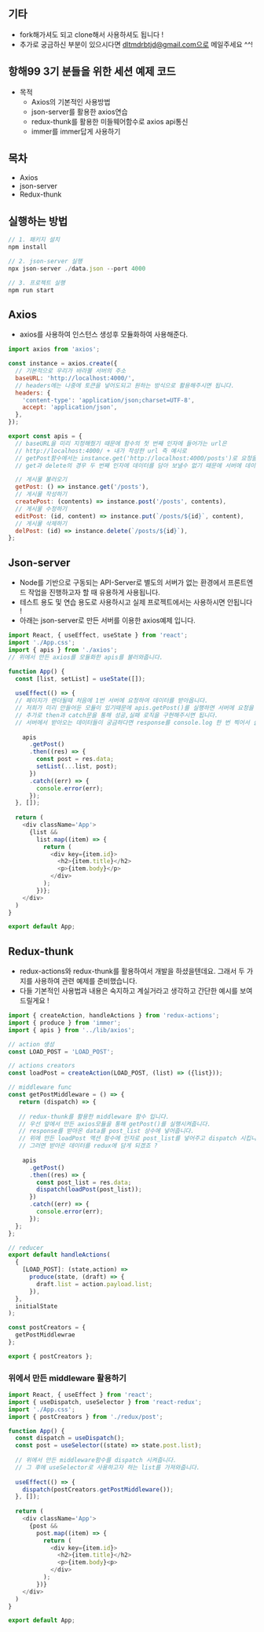 ## 기타
- fork해가셔도 되고 clone해서 사용하셔도 됩니다 !
- 추가로 궁금하신 부분이 있으시다면 dltmdrbtjd@gmail.com으로 메일주세요 ^^!

## 항해99 3기 분들을 위한 세션 예제 코드
- 목적
  - Axios의 기본적인 사용방법
  - json-server를 활용한 axios연습
  - redux-thunk를 활용한 미들웨어함수로 axios api통신
  - immer를 immer답게 사용하기

## 목차
- Axios
- json-server
- Redux-thunk

## 실행하는 방법
```javascript
// 1. 패키지 설치
npm install
```
```javascript
// 2. json-server 실행
npx json-server ./data.json --port 4000
```
```javascript
// 3. 프로젝트 실행
npm run start
```

## Axios
- axios를 사용하여 인스턴스 생성후 모듈화하여 사용해준다.
```javascript
import axios from 'axios';

const instance = axios.create({
  // 기본적으로 우리가 바라볼 서버의 주소
  baseURL: 'http://localhost:4000/',
  // headers에는 나중에 토큰을 넣어도되고 원하는 방식으로 활용해주시면 됩니다.
  headers: {
    'content-type': 'application/json;charset=UTF-8',
    accept: 'application/json',
  },
});

export const apis = {
  // baseURL을 미리 지정해줬기 때문에 함수의 첫 번째 인자에 들어가는 url은
  // http://localhost:4000/ + 내가 작성한 url 즉 예시로
  // getPost함수에서는 instance.get('http://localhost:4000/posts')로 요청을 보내게 됩니다.
  // get과 delete의 경우 두 번째 인자에 데이터를 담아 보낼수 없기 때문에 서버에 데이터를 보낼경우 쿼리를 이용하여 보내주도록 합니다.

  // 게시물 불러오기
  getPost: () => instance.get('/posts'),
  // 게시물 작성하기
  createPost: (contents) => instance.post('/posts', contents),
  // 게시물 수정하기
  editPost: (id, content) => instance.put(`/posts/${id}`, content),
  // 게시물 삭제하기
  delPost: (id) => instance.delete(`/posts/${id}`),
};
```

## Json-server
- Node를 기반으로 구동되는 API-Server로 별도의 서버가 없는 환경에서 프론트엔드 작업을 진행하고자 할 때 유용하게 사용됩니다.
- 테스트 용도 및 연습 용도로 사용하시고 실제 프로젝트에서는 사용하시면 안됩니다 !
- 아래는 json-server로 만든 서버를 이용한 axios예제 입니다.

```javascript
import React, { useEffect, useState } from 'react';
import './App.css';
import { apis } from './axios';
// 위에서 만든 axios를 모듈화한 apis를 불러와줍니다.

function App() {
  const [list, setList] = useState([]);
  
  useEffect(() => {
  // 페이지가 렌더될때 처음에 1번 서버에 요청하여 데이터를 받아옵니다.
  // 저희가 미리 만들어둔 모듈이 있기때문에 apis.getPost()를 실행하면 서버에 요청을 보내게 됩니다.
  // 추가로 then과 catch문을 통해 성공,실패 로직을 구현해주시면 됩니다.
  // 서버에서 받아오는 데이터들이 궁금하다면 response를 console.log 한 번 찍어서 살펴보세요 !
  
    apis
      .getPost()
      .then((res) => {
        const post = res.data;
        setList(...list, post);
      })
      .catch((err) => {
        console.error(err);
      });
  }, []);
  
  return (
    <div className='App'>
      {list &&
        list.map((item) => {
          return (
            <div key={item.id}>
              <h2>{item.title}</h2>
              <p>{item.body}</p>
            </div>
          );
        })};
    </div>
  )
}

export default App;
```
## Redux-thunk
- redux-actions와 redux-thunk를 활용하여서 개발을 하셨을텐데요. 그래서 두 가지를 사용하여 관련 예제를 준비했습니다.
- 다들 기본적인 사용법과 내용은 숙지하고 계실거라고 생각하고 간단한 예시를 보여드릴게요 !
```javascript
import { createAction, handleActions } from 'redux-actions';
import { produce } from 'immer';
import { apis } from '../lib/axios';

// action 생성
const LOAD_POST = 'LOAD_POST';

// actions creators
const loadPost = createAction(LOAD_POST, (list) => ({list}));

// middleware func
const getPostMiddleware = () => {
   return (dispatch) => {
   
   // redux-thunk를 활용한 middleware 함수 입니다.
   // 우선 앞에서 만든 axios모듈을 통해 getPost()를 실행시켜줍니다.
   // response를 받아온 data를 post_list 상수에 넣어줍니다.
   // 위에 만든 loadPost 액션 함수에 인자로 post_list를 넣어주고 dispatch 시킵니다.
   // 그러면 받아온 데이터를 redux에 담게 되겠죠 ?
   
    apis
      .getPost()
      .then((res) => {
        const post_list = res.data;
        dispatch(loadPost(post_list));
      })
      .catch((err) => {
        console.error(err);
      });
  };
};

// reducer
export default handleActions(
  {
    [LOAD_POST]: (state,action) =>
      produce(state, (draft) => {
        draft.list = action.payload.list;
      }),
  },
  initialState
);

const postCreators = {
  getPostMiddlewrae
};

export { postCreators };
```

### 위에서 만든 middleware 활용하기
```javascript
import React, { useEffect } from 'react';
import { useDispatch, useSelector } from 'react-redux';
import './App.css';
import { postCreators } from './redux/post';

function App() {
  const dispatch = useDispatch();
  const post = useSelector((state) => state.post.list);
  
  // 위에서 만든 middleware함수를 dispatch 시켜줍니다.
  // 그 후에 useSelector로 사용하고자 하는 list를 가져와줍니다.
  
  useEffect(() => {
    dispatch(postCreators.getPostMiddleware());
  }, []);
  
  return (
    <div className='App'>
      {post &&
        post.map((item) => {
          return (
            <div key={item.id}>
              <h2>{item.title}</h2>
              <p>{item.body}<p>
            </div>
          );
        })}
    </div>
  )
}

export default App;
 
```

